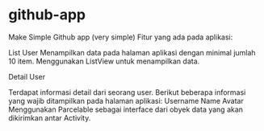 # github-app
Make Simple Github app (very simple)
Fitur yang ada pada aplikasi:

List User
Menampilkan data pada halaman aplikasi dengan minimal jumlah 10 item.
Menggunakan ListView untuk menampilkan data.

Detail User

Terdapat informasi detail dari seorang user. Berikut beberapa informasi yang wajib ditampilkan pada halaman aplikasi:
Username
Name
Avatar
Menggunakan Parcelable sebagai interface dari obyek data yang akan dikirimkan antar Activity.
